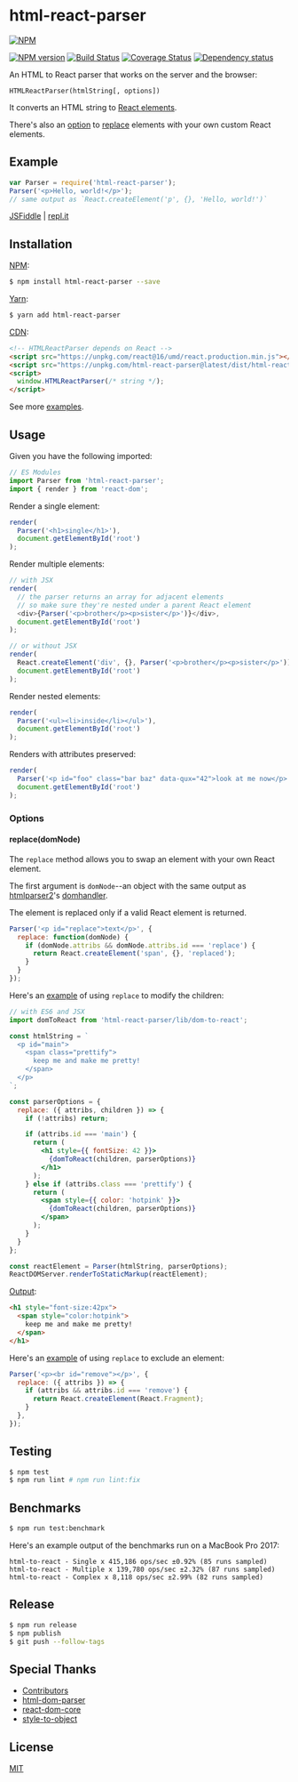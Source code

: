 # html-react-parser

[![NPM](https://nodei.co/npm/html-react-parser.png)](https://nodei.co/npm/html-react-parser/)

[![NPM version](https://img.shields.io/npm/v/html-react-parser.svg)](https://www.npmjs.com/package/html-react-parser)
[![Build Status](https://travis-ci.org/remarkablemark/html-react-parser.svg?branch=master)](https://travis-ci.org/remarkablemark/html-react-parser)
[![Coverage Status](https://coveralls.io/repos/github/remarkablemark/html-react-parser/badge.svg?branch=master)](https://coveralls.io/github/remarkablemark/html-react-parser?branch=master)
[![Dependency status](https://david-dm.org/remarkablemark/html-react-parser.svg)](https://david-dm.org/remarkablemark/html-react-parser)

An HTML to React parser that works on the server and the browser:
```
HTMLReactParser(htmlString[, options])
```

It converts an HTML string to [React elements](https://facebook.github.io/react/docs/react-api.html#creating-react-elements).

There's also an [option](#options) to [replace](#replacedomnode) elements with your own custom React elements.

## Example

```js
var Parser = require('html-react-parser');
Parser('<p>Hello, world!</p>');
// same output as `React.createElement('p', {}, 'Hello, world!')`
```

[JSFiddle](https://jsfiddle.net/remarkablemark/7v86d800/) | [repl.it](https://repl.it/@remarkablemark/html-react-parser)

## Installation

[NPM](https://www.npmjs.com/package/html-react-parser):
```sh
$ npm install html-react-parser --save
```

[Yarn](https://yarn.fyi/html-react-parser):
```sh
$ yarn add html-react-parser
```

[CDN](https://unpkg.com/html-react-parser/):
```html
<!-- HTMLReactParser depends on React -->
<script src="https://unpkg.com/react@16/umd/react.production.min.js"></script>
<script src="https://unpkg.com/html-react-parser@latest/dist/html-react-parser.min.js"></script>
<script>
  window.HTMLReactParser(/* string */);
</script>
```

See more [examples](https://github.com/remarkablemark/html-react-parser/tree/master/examples).

## Usage

Given you have the following imported:
```js
// ES Modules
import Parser from 'html-react-parser';
import { render } from 'react-dom';
```

Render a single element:
```js
render(
  Parser('<h1>single</h1>'),
  document.getElementById('root')
);
```

Render multiple elements:
```js
// with JSX
render(
  // the parser returns an array for adjacent elements
  // so make sure they're nested under a parent React element
  <div>{Parser('<p>brother</p><p>sister</p>')}</div>,
  document.getElementById('root')
);

// or without JSX
render(
  React.createElement('div', {}, Parser('<p>brother</p><p>sister</p>')),
  document.getElementById('root')
);
```

Render nested elements:
```js
render(
  Parser('<ul><li>inside</li></ul>'),
  document.getElementById('root')
);
```

Renders with attributes preserved:
```js
render(
  Parser('<p id="foo" class="bar baz" data-qux="42">look at me now</p>'),
  document.getElementById('root')
);
```

### Options

#### replace(domNode)

The `replace` method allows you to swap an element with your own React element.

The first argument is `domNode`--an object with the same output as [htmlparser2](https://github.com/fb55/htmlparser2)'s [domhandler](https://github.com/fb55/domhandler#example).

The element is replaced only if a valid React element is returned.

```js
Parser('<p id="replace">text</p>', {
  replace: function(domNode) {
    if (domNode.attribs && domNode.attribs.id === 'replace') {
      return React.createElement('span', {}, 'replaced');
    }
  }
});
```

Here's an [example](https://repl.it/@remarkablemark/html-react-parser-replace-example) of using `replace` to modify the children:
```jsx
// with ES6 and JSX
import domToReact from 'html-react-parser/lib/dom-to-react';

const htmlString = `
  <p id="main">
    <span class="prettify">
      keep me and make me pretty!
    </span>
  </p>
`;

const parserOptions = {
  replace: ({ attribs, children }) => {
    if (!attribs) return;

    if (attribs.id === 'main') {
      return (
        <h1 style={{ fontSize: 42 }}>
          {domToReact(children, parserOptions)}
        </h1>
      );
    } else if (attribs.class === 'prettify') {
      return (
        <span style={{ color: 'hotpink' }}>
          {domToReact(children, parserOptions)}
        </span>
      );
    }
  }
};

const reactElement = Parser(htmlString, parserOptions);
ReactDOMServer.renderToStaticMarkup(reactElement);
```

[Output](https://repl.it/@remarkablemark/html-react-parser-replace-example):
```html
<h1 style="font-size:42px">
  <span style="color:hotpink">
    keep me and make me pretty!
  </span>
</h1>
```

Here's an [example](https://repl.it/@remarkablemark/html-react-parser-issue-56) of using `replace` to exclude an element:
```js
Parser('<p><br id="remove"></p>', {
  replace: ({ attribs }) => {
    if (attribs && attribs.id === 'remove') {
      return React.createElement(React.Fragment);
    }
  },
});
```

## Testing

```sh
$ npm test
$ npm run lint # npm run lint:fix
```

## Benchmarks

```sh
$ npm run test:benchmark
```

Here's an example output of the benchmarks run on a MacBook Pro 2017:
```
html-to-react - Single x 415,186 ops/sec ±0.92% (85 runs sampled)
html-to-react - Multiple x 139,780 ops/sec ±2.32% (87 runs sampled)
html-to-react - Complex x 8,118 ops/sec ±2.99% (82 runs sampled)
```

## Release

```sh
$ npm run release
$ npm publish
$ git push --follow-tags
```

## Special Thanks

- [Contributors](https://github.com/remarkablemark/html-react-parser/graphs/contributors)
- [html-dom-parser](https://github.com/remarkablemark/html-dom-parser)
- [react-dom-core](https://github.com/remarkablemark/react-dom-core)
- [style-to-object](https://github.com/remarkablemark/style-to-object)

## License

[MIT](https://github.com/remarkablemark/html-react-parser/blob/master/LICENSE)
